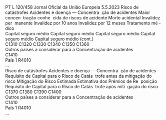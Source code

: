 PT  L 120/458 Jornal Oficial da União Europeia 5.5.2023
 Risco de catástrofes Acidentes e doença — Concentra ­
ção de acidentes  Maior concen ­
tração conhe ­
cida de riscos 
de acidente  Morte acidental  Invalidez per ­
manente  Invalidez por 
10 anos  Invalidez por 
12 meses  Tratamento mé ­
dico  
Capital seguro 
médio  Capital seguro 
médio  Capital seguro 
médio  Capital seguro 
médio  Capital seguro 
médio  (cont.)  
C1310  C1320  C1330  C1340  C1350  C1360  
Outros países a considerar para a Concentração 
de acidentes  
C1410  
País 1  R4010  
…  
Risco de catástrofes Acidentes e doença — Concentra ­
ção de acidentes  Requisito de 
Capital para o 
Risco de Catás ­
trofe antes da 
mitigação do 
risco  Mitigação do 
Risco Estimada  Estimativa dos 
Prémios de Re ­
posição  Requisito de 
Capital para o 
Risco de Catás ­
trofe após miti ­
gação do risco  
C1370  C1380  C1390  C1400  
Outros países a considerar para a Concentração 
de acidentes  
C1410  
País 1  R4010  
…